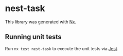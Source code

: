 # nest-task

This library was generated with [Nx](https://nx.dev).

## Running unit tests

Run `nx test nest-task` to execute the unit tests via [Jest](https://jestjs.io).
